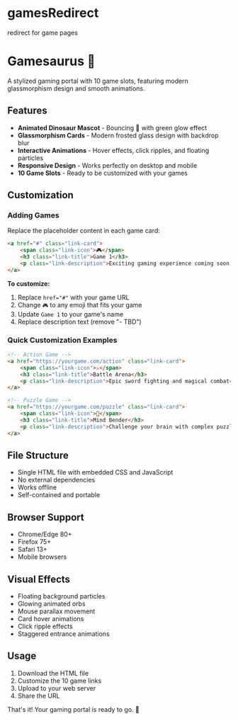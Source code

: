 # gamesRedirect
redirect for game pages

# Gamesaurus 🦕

A stylized gaming portal with 10 game slots, featuring modern glassmorphism design and smooth animations.

## Features

- **Animated Dinosaur Mascot** - Bouncing 🦕 with green glow effect
- **Glassmorphism Cards** - Modern frosted glass design with backdrop blur
- **Interactive Animations** - Hover effects, click ripples, and floating particles
- **Responsive Design** - Works perfectly on desktop and mobile
- **10 Game Slots** - Ready to be customized with your games

## Customization

### Adding Games

Replace the placeholder content in each game card:

```html
<a href="#" class="link-card">
    <span class="link-icon">🎮</span>
    <h3 class="link-title">Game 1</h3>
    <p class="link-description">Exciting gaming experience coming soon - TBD</p>
</a>
```

**To customize:**
1. Replace `href="#"` with your game URL
2. Change `🎮` to any emoji that fits your game
3. Update `Game 1` to your game's name
4. Replace description text (remove "- TBD")

### Quick Customization Examples

```html
<!-- Action Game -->
<a href="https://yourgame.com/action" class="link-card">
    <span class="link-icon">⚔️</span>
    <h3 class="link-title">Battle Arena</h3>
    <p class="link-description">Epic sword fighting and magical combat</p>
</a>

<!-- Puzzle Game -->
<a href="https://yourgame.com/puzzle" class="link-card">
    <span class="link-icon">🧩</span>
    <h3 class="link-title">Mind Bender</h3>
    <p class="link-description">Challenge your brain with complex puzzles</p>
</a>
```

## File Structure

- Single HTML file with embedded CSS and JavaScript
- No external dependencies
- Works offline
- Self-contained and portable

## Browser Support

- Chrome/Edge 80+
- Firefox 75+
- Safari 13+
- Mobile browsers

## Visual Effects

- Floating background particles
- Glowing animated orbs
- Mouse parallax movement
- Card hover animations
- Click ripple effects
- Staggered entrance animations

## Usage

1. Download the HTML file
2. Customize the 10 game links
3. Upload to your web server
4. Share the URL

That's it! Your gaming portal is ready to go. 🚀
